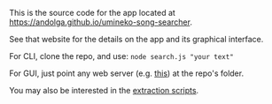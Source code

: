 This is the source code for the app located at https://andolga.github.io/umineko-song-searcher.

See that website for the details on the app and its graphical interface.

For CLI, clone the repo, and use: ```node search.js "your text"```

For GUI, just point any web server (e.g. [this](https://chrome.google.com/webstore/detail/web-server-for-chrome/ofhbbkphhbklhfoeikjpcbhemlocgigb?hl=en)) at the repo's folder.

You may also be interested in the [extraction scripts](../../tree/master/extraction).
